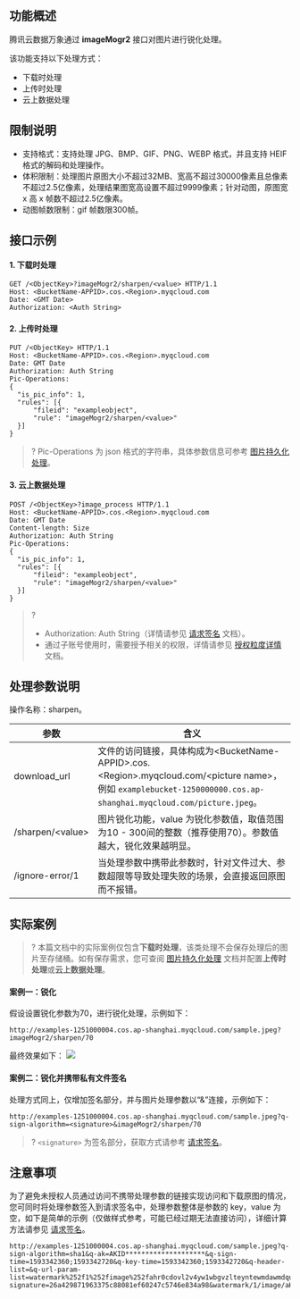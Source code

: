 ## 功能概述
腾讯云数据万象通过 **imageMogr2** 接口对图片进行锐化处理。

该功能支持以下处理方式：

- 下载时处理
- 上传时处理
- 云上数据处理

## 限制说明

- 支持格式：支持处理 JPG、BMP、GIF、PNG、WEBP 格式，并且支持 HEIF 格式的解码和处理操作。
- 体积限制：处理图片原图大小不超过32MB、宽高不超过30000像素且总像素不超过2.5亿像素，处理结果图宽高设置不超过9999像素；针对动图，原图宽 x 高 x 帧数不超过2.5亿像素。
- 动图帧数限制：gif 帧数限300帧。


## 接口示例

#### 1. 下载时处理

```plaintext
GET /<ObjectKey>?imageMogr2/sharpen/<value> HTTP/1.1
Host: <BucketName-APPID>.cos.<Region>.myqcloud.com
Date: <GMT Date>
Authorization: <Auth String>
```

#### 2. 上传时处理

```plaintext
PUT /<ObjectKey> HTTP/1.1
Host: <BucketName-APPID>.cos.<Region>.myqcloud.com
Date: GMT Date
Authorization: Auth String
Pic-Operations: 
{
  "is_pic_info": 1,
  "rules": [{
      "fileid": "exampleobject",
      "rule": "imageMogr2/sharpen/<value>"
  }]
}
```

>? Pic-Operations 为 json 格式的字符串，具体参数信息可参考 [图片持久化处理](https://cloud.tencent.com/document/product/460/18147)。
>

#### 3. 云上数据处理

```plaintext
POST /<ObjectKey>?image_process HTTP/1.1
Host: <BucketName-APPID>.cos.<Region>.myqcloud.com
Date: GMT Date
Content-length: Size
Authorization: Auth String
Pic-Operations: 
{
  "is_pic_info": 1,
  "rules": [{
      "fileid": "exampleobject",
      "rule": "imageMogr2/sharpen/<value>"
  }]
}
```


>? 
> - Authorization: Auth String（详情请参见 [请求签名](https://cloud.tencent.com/document/product/436/7778) 文档）。
> - 通过子账号使用时，需要授予相关的权限，详情请参见 [授权粒度详情](https://cloud.tencent.com/document/product/460/41741) 文档。
> 


## 处理参数说明

操作名称：sharpen。

| 参数             | 含义                                                         |
| ---------------- | ------------------------------------------------------------ |
| download_url | 文件的访问链接，具体构成为&lt;BucketName-APPID>.cos.&lt;Region>.myqcloud.com/&lt;picture name>，<br>例如 `examplebucket-1250000000.cos.ap-shanghai.myqcloud.com/picture.jpeg`。 |
| /sharpen/&lt;value> | 图片锐化功能，value 为锐化参数值，取值范围为10 - 300间的整数（推荐使用70）。参数值越大，锐化效果越明显。 |
| /ignore-error/1            | 当处理参数中携带此参数时，针对文件过大、参数超限等导致处理失败的场景，会直接返回原图而不报错。         |

## 实际案例

>? 本篇文档中的实际案例仅包含**下载时处理**，该类处理不会保存处理后的图片至存储桶。如有保存需求，您可查阅 [图片持久化处理](https://cloud.tencent.com/document/product/460/18147) 文档并配置**上传时处理**或**云上数据处理**。
>


#### 案例一：锐化

假设设置锐化参数为70，进行锐化处理，示例如下：

```plaintext
http://examples-1251000004.cos.ap-shanghai.myqcloud.com/sample.jpeg?imageMogr2/sharpen/70
```

最终效果如下：
![](https://main.qcloudimg.com/raw/b599b8cc198d9682d2f6316aa0e44a9d.jpeg)

#### 案例二：锐化并携带私有文件签名

处理方式同上，仅增加签名部分，并与图片处理参数以“&”连接，示例如下：

```plaintext
http://examples-1251000004.cos.ap-shanghai.myqcloud.com/sample.jpeg?q-sign-algorithm=<signature>&imageMogr2/sharpen/70
```

>? `<signature>` 为签名部分，获取方式请参考 [请求签名](https://cloud.tencent.com/document/product/436/7778)。
>

## 注意事项

为了避免未授权人员通过访问不携带处理参数的链接实现访问和下载原图的情况，您可同时将处理参数签入到请求签名中，处理参数整体是参数的 key，value 为空，如下是简单的示例（仅做样式参考，可能已经过期无法直接访问），详细计算方法请参见 [请求签名](https://cloud.tencent.com/document/product/436/14114)。


```plaintext
http://examples-1251000004.cos.ap-shanghai.myqcloud.com/sample.jpeg?q-sign-algorithm=sha1&q-ak=AKID********************&q-sign-time=1593342360;1593342720&q-key-time=1593342360;1593342720&q-header-list=&q-url-param-list=watermark%252f1%252fimage%252fahr0cdovl2v4yw1wbgvzlteyntewmdawmdqucgljc2gubxlxy2xvdwquy29tl3nodwl5aw4uanbn%252fgravity%252fsoutheast&q-signature=26a429871963375c88081ef60247c5746e834a98&watermark/1/image/aHR0cDovL2V4YW1wbGVzLTEyNTEwMDAwMDQucGljc2gubXlxY2xvdWQuY29tL3NodWl5aW4uanBn/gravity/southeast
```



